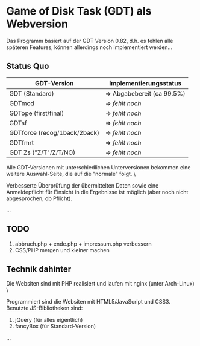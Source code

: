 # Game of Disk Task (GDT) als Webversion
Das Programm basiert auf der GDT Version 0.82, d.h. es fehlen alle späteren Features, können allerdings noch implementiert werden...

## Status Quo
GDT-Version | Implementierungsstatus
--------------- | ----------------------
GDT (Standard) | => Abgabebereit (ca 99.5%)
GDTmod | => *fehlt noch*
GDTope (first/final) | => *fehlt noch*
GDTsf | => *fehlt noch*
GDTforce (recog/1back/2back) | => *fehlt noch*
GDTfmrt | => *fehlt noch*
GDT Zs ("Z/T"/Z/T/NO) | => *fehlt noch*

Alle GDT-Versionen mit unterschiedlichen Unterversionen bekommen eine weitere Auswahl-Seite, die auf die "normale" folgt. \

Verbesserte Überprüfung der übermittelten Daten sowie eine Anmeldepflicht für Einsicht in die Ergebnisse ist möglich (aber noch nicht abgesprochen, ob Pflicht).

...

## TODO
1. abbruch.php + ende.php + impressum.php verbessern
2. CSS/PHP mergen und kleiner machen

## Technik dahinter
Die Websiten sind mit PHP realisiert und laufen mit nginx (unter Arch-Linux) \

Programmiert sind die Websiten mit HTML5/JavaScript und CSS3. \
Benutzte JS-Bibliotheken sind: 
1. jQuery \(für alles eigentlich\)
2. fancyBox \(für Standard-Version\)

...
